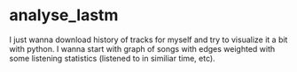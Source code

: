 # analyse_lastm

I just wanna download history of tracks for myself and try to visualize it a bit with python. 
I wanna start with graph of songs with edges weighted with some listening statistics (listened to in similiar time, etc).